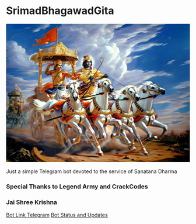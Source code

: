 # SrimadBhagawadGita

![Alt text](bharat.jpg)

Just a simple Telegram bot devoted to the service of Sanatana Dharma

### Special Thanks to Legend Army and CrackCodes

### Jai Shree Krishna

[Bot Link Telegram](https://tx.me/ShrimadBhagwadGeeta_bot)
[Bot Status and Updates](https://tx.me/ShrimadBhagwadGeeta_Status)